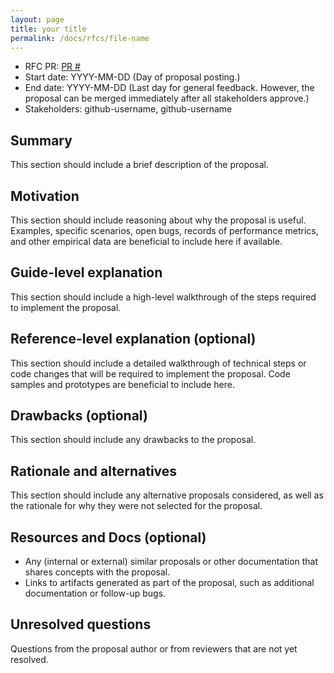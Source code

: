 ```yaml
---
layout: page
title: your title
permalink: /docs/rfcs/file-name
---
```


* RFC PR: [PR #](https://github.com/mozilla-mobile/android-components/pull/#)
* Start date: YYYY-MM-DD (Day of proposal posting.)
* End date: YYYY-MM-DD (Last day for general feedback. However, the proposal can be merged immediately after all stakeholders approve.)
* Stakeholders: github-username, github-username

## Summary

This section should include a brief description of the proposal.

## Motivation

This section should include reasoning about why the proposal is useful. Examples, specific scenarios,
open bugs, records of performance metrics, and other empirical data are beneficial to include here if available.

## Guide-level explanation

This section should include a high-level walkthrough of the steps required to implement the proposal.

## Reference-level explanation (optional)

This section should include a detailed walkthrough of technical steps or code changes that
will be required to implement the proposal. Code samples and prototypes are beneficial to include here.

## Drawbacks (optional)

This section should include any drawbacks to the proposal.

## Rationale and alternatives

This section should include any alternative proposals considered, as well as the rationale for why
they were not selected for the proposal.

## Resources and Docs (optional)

- Any (internal or external) similar proposals  or other documentation that shares concepts with the proposal.
- Links to artifacts generated as part of the proposal, such as additional documentation or follow-up bugs.

## Unresolved questions

Questions from the proposal author or from reviewers that are not yet resolved.
